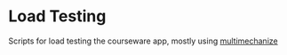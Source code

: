 # Load Testing

Scripts for load testing the courseware app, 
mostly using [multimechanize](http://testutils.org/multi-mechanize/)

